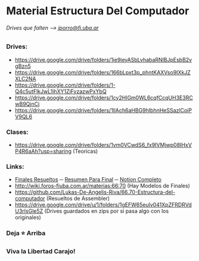 # Material Estructura Del Computador
###### Drives que falten --> jporro@fi.uba.ar

### Drives:
* https://drive.google.com/drive/folders/1ie9ieyASbLvhabaRNlBJpEsbB2vgBzn5
* https://drive.google.com/drive/folders/166bLpxt3p_phntKAXVso9IXkJZXLC2NA
* https://drive.google.com/drive/folders/1-Q4c5utFlkJwL1ihXY1ZjFyzazwPxYbQ
* https://drive.google.com/drive/folders/1cy2HIGm0WL6cqfCcqUH3E3RCwB9QjnCj
* https://drive.google.com/drive/folders/1llAch6aHBG9hIbhnHeSSazlCoiPV9QL6


### Clases:
* https://drive.google.com/drive/folders/1vm0VCwdS6_fx9IVMjwp08IHxVP4R6aAh?usp=sharing (Teoricas)

### Links:
* [Finales Resueltos](https://cmauro-fiuba.notion.site/Finales-d81c906ff4c14e1ab9b5cc0d45f31084) &#9472; [Resumen Para Final](https://cmauro-fiuba.notion.site/Resumen-ideas-2d73dd6c3d704324a5634f6b1c735d25) &#9472; [Notion Completo](https://cmauro-fiuba.notion.site/cmauro-fiuba/Estructura-del-Computador-6f3b257589a743a885af1d1d07ba06a4)
* http://wiki.foros-fiuba.com.ar/materias:66:70 (Hay Modelos de Finales)
* https://github.com/Lukas-De-Angelis-Riva/66.70-Estructura-del-computador (Resueltos de Assembler)
* https://drive.google.com/drive/u/1/folders/1gEFW65eulv041XpZFRDRVdU3rIsGle5Z (Drives guardados en zips por si pasa algo con los originales)

### Deja ⭐ Arriba
### Viva la Libertad Carajo!
